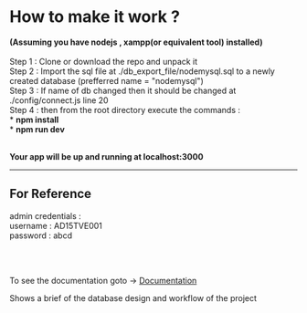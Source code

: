 # How to make it work ?

<b>(Assuming you have nodejs , xampp(or equivalent tool) installed)</b>
<br><br>
Step 1 : Clone or download the repo and unpack it <br>
Step 2 : Import the sql file at ./db_export_file/nodemysql.sql to a newly created database (prefferred name = "nodemysql")<br>
Step 3 : If name of db changed then it should be changed at ./config/connect.js line 20<br>
Step 4 : then from the root directory execute the commands : <br>
        * <b>npm install</b><br>
        * <b>npm run dev</b>
<br><br>

<b>Your app will be up and running at localhost:3000</b>

<hr>

## For Reference

admin credentials : <br>
username : AD15TVE001<br>
password : abcd

<br><br>

To see the documentation goto -> [Documentation](https://github.com/Sarathcani999/duty_leave_automation/blob/master/docs/DLA_docs.pdf)

Shows a brief of the database design and workflow of the project
